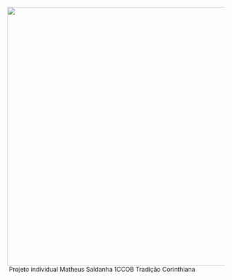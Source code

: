 <img src="https://i.pinimg.com/originals/93/5e/4a/935e4aea310e635d9cc7831b743cc9ff.jpg" width='600px'> <img>
Projeto individual Matheus Saldanha 1CCOB
Tradição Corinthiana
